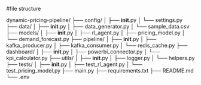 #file structure

dynamic-pricing-pipeline/
├── config/
│   ├── __init__.py
│   └── settings.py
├── data/
│   ├── __init__.py
│   ├── data_generator.py
│   └── sample_data.csv
├── models/
│   ├── __init__.py
│   ├── rl_agent.py
│   ├── pricing_model.py
│   └── demand_forecast.py
├── pipeline/
│   ├── __init__.py
│   ├── kafka_producer.py
│   ├── kafka_consumer.py
│   └── redis_cache.py
├── dashboard/
│   ├── __init__.py
│   ├── powerbi_connector.py
│   └── kpi_calculator.py
├── utils/
│   ├── __init__.py
│   ├── logger.py
│   └── helpers.py
├── tests/
│   ├── __init__.py
│   ├── test_rl_agent.py
│   └── test_pricing_model.py
├── main.py
├── requirements.txt
├── README.md
└── .env